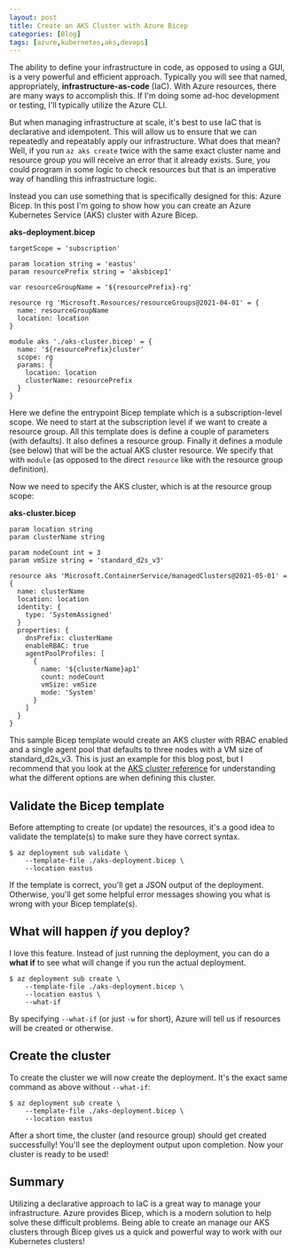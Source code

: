 ```yaml
---
layout: post
title: Create an AKS Cluster with Azure Bicep
categories: [Blog]
tags: [azure,kubernetes,aks,devops]
---
```


The ability to define your infrastructure in code, as opposed to using a GUI, is a very powerful and efficient approach. Typically you will see that named, appropriately, **infrastructure-as-code** (IaC). With Azure resources, there are many ways to accomplish this. If I'm doing some ad-hoc development or testing, I'll typically utilize the Azure CLI.

But when managing infrastructure at scale, it's best to use IaC that is declarative and idempotent. This will allow us to ensure that we can repeatedly and repeatably apply our infrastructure. What does that mean? Well, if you run `az aks create` twice with the same exact cluster name and resource group you will receive an error that it already exists. Sure, you could program in some logic to check resources but that is an imperative way of handling this infrastructure logic.

Instead you can use something that is specifically designed for this: Azure Bicep. In this post I'm going to show how you can create an Azure Kubernetes Service (AKS) cluster with Azure Bicep.

**aks-deployment.bicep**

```
targetScope = 'subscription'

param location string = 'eastus'
param resourcePrefix string = 'aksbicep1'

var resourceGroupName = '${resourcePrefix}-rg'

resource rg 'Microsoft.Resources/resourceGroups@2021-04-01' = {
  name: resourceGroupName
  location: location
}

module aks './aks-cluster.bicep' = {
  name: '${resourcePrefix}cluster'
  scope: rg
  params: {
    location: location
    clusterName: resourcePrefix
  }
}
```

Here we define the entrypoint Bicep template which is a subscription-level scope. We need to start at the subscription level if we want to create a resource group. All this template does is define a couple of parameters (with defaults). It also defines a resource group. Finally it defines a module (see below) that will be the actual AKS cluster resource. We specify that with `module` (as opposed to the direct `resource` like with the resource group definition).

Now we need to specify the AKS cluster, which is at the resource group scope:

**aks-cluster.bicep**

```
param location string
param clusterName string

param nodeCount int = 3
param vmSize string = 'standard_d2s_v3'

resource aks 'Microsoft.ContainerService/managedClusters@2021-05-01' = {
  name: clusterName
  location: location
  identity: {
    type: 'SystemAssigned'
  }
  properties: {
    dnsPrefix: clusterName
    enableRBAC: true
    agentPoolProfiles: [
      {
        name: '${clusterName}ap1'
        count: nodeCount
        vmSize: vmSize
        mode: 'System'
      }
    ]
  }
}
```

This sample Bicep template would create an AKS cluster with RBAC enabled and a single agent pool that defaults to three nodes with a VM size of standard_d2s_v3. This is just an example for this blog post, but I recommend that you look at the [AKS cluster reference](https://docs.microsoft.com/en-us/azure/templates/microsoft.containerservice/managedclusters?tabs=bicep) for understanding what the different options are when defining this cluster.

## Validate the Bicep template

Before attempting to create (or update) the resources, it's a good idea to validate the template(s) to make sure they have correct syntax.

```
$ az deployment sub validate \
    --template-file ./aks-deployment.bicep \
    --location eastus
```

If the template is correct, you'll get a JSON output of the deployment. Otherwise, you'll get some helpful error messages showing you what is wrong with your Bicep template(s).

## What will happen *if* you deploy?

I love this feature. Instead of just running the deployment, you can do a **what if** to see what will change if you run the actual deployment.

```
$ az deployment sub create \
    --template-file ./aks-deployment.bicep \
    --location eastus \
    --what-if
```

By specifying `--what-if` (or just `-w` for short), Azure will tell us if resources will be created or otherwise.

## Create the cluster

To create the cluster we will now create the deployment. It's the exact same command as above without `--what-if`:

```
$ az deployment sub create \
    --template-file ./aks-deployment.bicep \
    --location eastus
```

After a short time, the cluster (and resource group) should get created successfully! You'll see the deployment output upon completion. Now your cluster is ready to be used!

## Summary

Utilizing a declarative approach to IaC is a great way to manage your infrastructure. Azure provides Bicep, which is a modern solution to help solve these difficult problems. Being able to create an manage our AKS clusters through Bicep gives us a quick and powerful way to work with our Kubernetes clusters!
